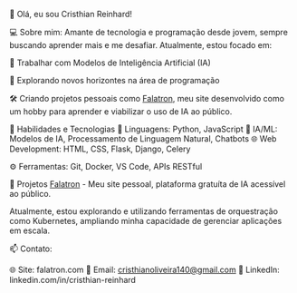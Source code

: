 👋 Olá, eu sou Cristhian Reinhard!

💻 Sobre mim:
Amante de tecnologia e programação desde jovem, sempre buscando aprender mais e me desafiar. Atualmente, estou focado em:

🌟 Trabalhar com Modelos de Inteligência Artificial (IA)

🚀 Explorando novos horizontes na área de programação

🛠️ Criando projetos pessoais como [Falatron](falatron.com), meu site desenvolvido como um hobby para aprender e viabilizar o uso de IA ao público.

🧠 Habilidades e Tecnologias
🐍 Linguagens: Python, JavaScript
🤖 IA/ML: Modelos de IA, Processamento de Linguagem Natural, Chatbots
🌐 Web Development: HTML, CSS, Flask, Django, Celery

⚙️ Ferramentas: Git, Docker, VS Code, APIs RESTful

🎯 Projetos
[Falatron](falatron.com) - Meu site pessoal, plataforma gratuíta de IA acessível ao público.


Atualmente, estou explorando e utilizando ferramentas de orquestração como Kubernetes, ampliando minha capacidade de gerenciar aplicações em escala.


📫 Contato:

🌐 Site: falatron.com
📧 Email: cristhianoliveira140@gmail.com
💼 LinkedIn: linkedin.com/in/cristhian-reinhard
